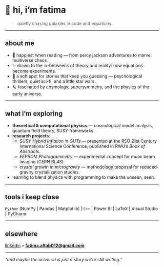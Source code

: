 # 🌙 hi, i’m fatima  

> quietly chasing galaxies in code and equations.

---

## about me  
- 📖 happiest when reading — from percy jackson adventures to marvel multiverse chaos.  
- ✨ drawn to the in-betweens of theory and reality: how equations become experiments.  
- 🎥 a soft spot for stories that keep you guessing — psychological thrillers, quiet sci-fi, and a little star wars.  
- 🪐 fascinated by cosmology, supersymmetry, and the physics of the early universe.  

---

## what i’m exploring  
- **theoretical & computational physics** — cosmological model analysis, quantum field theory, SUSY frameworks.  
- **research projects**:  
  - *SUSY Hybrid Inflation in GUTs* — presented at the RSO 21st Century International Science Conference, published in RWU’s *Book of Abstracts*.  
  - *EEPROM Photogrammetry* — experimental concept for muon beam imaging (CERN BL4S).  
  - *crystal growth in microgravity* — methodology proposal for reduced-gravity crystallization studies.  
- learning to blend physics with programming to make the unseen, seen.  

---

## tools i keep close  
`Python` (NumPy | Pandas | Matplotlib) | `C++` | Power BI | LaTeX | Visual Studio | PyCharm  

---

## elsewhere  
[linkedin](https://www.linkedin.com/in/fatima-aftab-92537228b/) • **fatima.aftab012@gmail.com**

---

*"and maybe the universe is just a story we’re still writing."*
